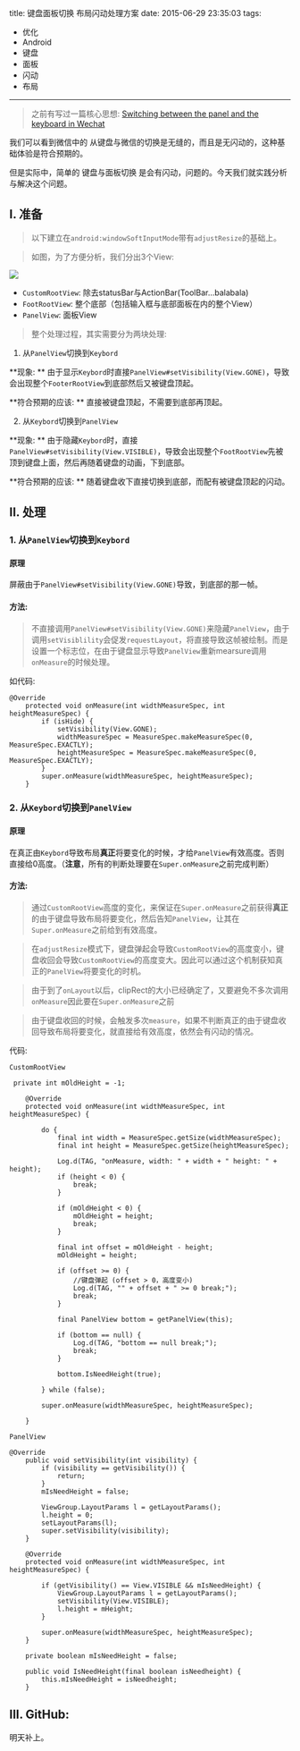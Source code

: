 title: 键盘面板切换 布局闪动处理方案
date: 2015-06-29 23:35:03
tags:
- 优化
- Android
- 键盘
- 面板
- 闪动
- 布局

---

> 之前有写过一篇核心思想: [Switching between the panel and the keyboard in Wechat](http://blog.dreamtobe.cn/2015/02/07/Switching-between-the-panel-and-the-keyboard/)

我们可以看到微信中的 从键盘与微信的切换是无缝的，而且是无闪动的，这种基础体验是符合预期的。

但是实际中，简单的 键盘与面板切换 是会有闪动，问题的。今天我们就实践分析与解决这个问题。

## I. 准备

> 以下建立在`android:windowSoftInputMode`带有`adjustResize`的基础上。

> 如图，为了方便分析，我们分出3个View:

![](img/wechat-keybord-panel.jpg)

- `CustomRootView`: 除去statusBar与ActionBar(ToolBar...balabala)
- `FootRootView`: 整个底部（包括输入框与底部面板在内的整个View）
- `PanelView`: 面板View

> 整个处理过程，其实需要分为两块处理:

1. 从`PanelView`切换到`Keybord`
 
**现象: ** 由于显示`Keybord`时直接`PanelView#setVisibility(View.GONE)`，导致会出现整个`FooterRootView`到底部然后又被键盘顶起。

**符合预期的应该: ** 直接被键盘顶起，不需要到底部再顶起。

2. 从`Keybord`切换到`PanelView`

**现象: ** 由于隐藏`Keybord`时，直接`PanelView#setVisibility(View.VISIBLE)`，导致会出现整个`FootRootView`先被顶到键盘上面，然后再随着键盘的动画，下到底部。

**符合预期的应该: ** 随着键盘收下直接切换到底部，而配有被键盘顶起的闪动。

## II. 处理

### 1. 从`PanelView`切换到`Keybord`

#### 原理 

屏蔽由于`PanelView#setVisibility(View.GONE)`导致，到底部的那一帧。

#### 方法: 

> 不直接调用`PanelView#setVisibility(View.GONE)`来隐藏`PanelView`，由于调用`setVisiblility`会促发`requestLayout`，将直接导致这帧被绘制。而是设置一个标志位，在由于键盘显示导致`PanelView`重新mearsure调用`onMeasure`的时候处理。

如代码:

```
@Override
	protected void onMeasure(int widthMeasureSpec, int heightMeasureSpec) {
		if (isHide) {
			setVisibility(View.GONE);
			widthMeasureSpec = MeasureSpec.makeMeasureSpec(0, MeasureSpec.EXACTLY);
			heightMeasureSpec = MeasureSpec.makeMeasureSpec(0, MeasureSpec.EXACTLY);
		}
		super.onMeasure(widthMeasureSpec, heightMeasureSpec);
	}
```

### 2. 从`Keybord`切换到`PanelView`

#### 原理

在真正由`Keybord`导致布局**真正**将要变化的时候，才给`PanelView`有效高度。否则直接给0高度。（**注意**，所有的判断处理要在`Super.onMeasure`之前完成判断）

#### 方法:

> 通过`CustomRootView`高度的变化，来保证在`Super.onMeasure`之前获得**真正**的由于键盘导致布局将要变化，然后告知`PanelView`，让其在`Super.onMeasure`之前给到有效高度。

> 在`adjustResize`模式下，键盘弹起会导致`CustomRootView`的高度变小，键盘收回会导致`CustomRootView`的高度变大。因此可以通过这个机制获知真正的`PanelView`将要变化的时机。

> 由于到了`onLayout`以后，clipRect的大小已经确定了，又要避免不多次调用`onMeasure`因此要在`Super.onMeasure`之前 

> 由于键盘收回的时候，会触发多次`measure`，如果不判断真正的由于键盘收回导致布局将要变化，就直接给有效高度，依然会有闪动的情况。

代码:

`CustomRootView`

```
 private int mOldHeight = -1;

    @Override
    protected void onMeasure(int widthMeasureSpec, int heightMeasureSpec) {

        do {
            final int width = MeasureSpec.getSize(widthMeasureSpec);
            final int height = MeasureSpec.getSize(heightMeasureSpec);

            Log.d(TAG, "onMeasure, width: " + width + " height: " + height);
            if (height < 0) {
                break;
            }

            if (mOldHeight < 0) {
                mOldHeight = height;
                break;
            }

            final int offset = mOldHeight - height;
            mOldHeight = height;

            if (offset >= 0) {
                //键盘弹起 (offset > 0，高度变小)
                Log.d(TAG, "" + offset + " >= 0 break;");
                break;
            }

            final PanelView bottom = getPanelView(this);

            if (bottom == null) {
                Log.d(TAG, "bottom == null break;");
                break;
            }

            bottom.IsNeedHeight(true);

        } while (false);

        super.onMeasure(widthMeasureSpec, heightMeasureSpec);

    }
```

`PanelView`

```
@Override
    public void setVisibility(int visibility) {
        if (visibility == getVisibility()) {
            return;
        }
        mIsNeedHeight = false;

        ViewGroup.LayoutParams l = getLayoutParams();
        l.height = 0;
        setLayoutParams(l);
        super.setVisibility(visibility);
    }

    @Override
    protected void onMeasure(int widthMeasureSpec, int heightMeasureSpec) {

        if (getVisibility() == View.VISIBLE && mIsNeedHeight) {
            ViewGroup.LayoutParams l = getLayoutParams();
            setVisibility(View.VISIBLE);
            l.height = mHeight;
        }

        super.onMeasure(widthMeasureSpec, heightMeasureSpec);
    }

    private boolean mIsNeedHeight = false;

    public void IsNeedHeight(final boolean isNeedheight) {
        this.mIsNeedHeight = isNeedheight;
    }
```

## III. GitHub:

明天补上。